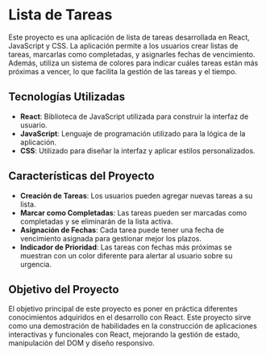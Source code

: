 # Lista de Tareas

Este proyecto es una aplicación de lista de tareas desarrollada en React, JavaScript y CSS. La aplicación permite a los usuarios crear listas de tareas, marcarlas como completadas, y asignarles fechas de vencimiento. Además, utiliza un sistema de colores para indicar cuáles tareas están más próximas a vencer, lo que facilita la gestión de las tareas y el tiempo.

## Tecnologías Utilizadas

- **React**: Biblioteca de JavaScript utilizada para construir la interfaz de usuario.
- **JavaScript**: Lenguaje de programación utilizado para la lógica de la aplicación.
- **CSS**: Utilizado para diseñar la interfaz y aplicar estilos personalizados.

## Características del Proyecto

- **Creación de Tareas**: Los usuarios pueden agregar nuevas tareas a su lista.
- **Marcar como Completadas**: Las tareas pueden ser marcadas como completadas y se eliminarán de la lista activa.
- **Asignación de Fechas**: Cada tarea puede tener una fecha de vencimiento asignada para gestionar mejor los plazos.
- **Indicador de Prioridad**: Las tareas con fechas más próximas se muestran con un color diferente para alertar al usuario sobre su urgencia.

## Objetivo del Proyecto

El objetivo principal de este proyecto es poner en práctica diferentes conocimientos adquiridos en el desarrollo con React. Este proyecto sirve como una demostración de habilidades en la construcción de aplicaciones interactivas y funcionales con React, mejorando la gestión de estado, manipulación del DOM y diseño responsivo.